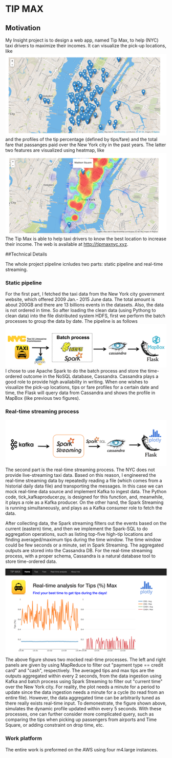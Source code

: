 # TIP MAX

## Motivation

My Insight project is to design a web app, named Tip Max, to help (NYC) taxi drivers to maximize their incomes. It can visualize the pick-up locations, like ![](figures/fig1.png) and the profiles of the tip percentage (defined by tips/fare) 
and the total fare that passanges paid over the New York city in the past years. The latter two features are visualized using heatmap, like ![](figures/fig2.png) The Tip Max is able to help taxi drivers to know the best location to increase their income. The web is available at http://tipmaxnyc.xyz.


##Technical Details

The whole project pipeline icnludes two parts: static pipeline and real-time streaming.

### Static pipeline

For the first part, I fetched the taxi data from the New York city government website, which offered 2009 Jan.- 2015 June data. The total amount is about 200GB and there are 13 billions events in the datasets. Also, the data is not ordered in time. So after loading the clean data (using Pythong to clean data) into the file distributed system HDFS, first we perform the batch processes to group the data by date. The pipeline is as follows ![](figures/fig3.png)
I chose to use Apache Spark to do the batch process and store the time-ordered outcome in the NoSQL database, Cassandra. Cassandra plays a good role to provide high availability in writing. When one wishes to visualize the pick-up locations, tips or fare profiles for a certain date and time, the Flask will query data from Cassandra and shows the profile in MapBox (like previous two figures).

### Real-time streaming process 

![](figures/fig4.png)
The second part is the real-time streaming process. The NYC does not provide live-streaming taxi data. Based on this reason, I engineered the real-time streaming data by repeatedly reading a file (which comes from a historial daily data file) and transporting the messages. In this case we can mock real-time data source and implement Kafka to ingest data. The Python code, tick_kafkaproducer.py, is designed for this function, and, meanwhile, it plays a role as a Kafka producer. On the other hand, the Spark Streaming is running simultaneously, and plays as a Kafka consumer role to fetch the data. 

After collecting data, the Spark streaming filters out the events based on the current (eastern) time, and then we implement the Spark-SQL to do aggregation operations, such as listing top-five high-tip locations and finding averaged/maximum tips during the time window. The time window could be few seconds or a minute, set in Spark Streaming. The aggregated outputs are stored into the Cassandra DB. For the real-time streaming process, with a proper schema, Cassandra is a natural database tool to store time-ordered data.


![](figures/fig5.png)
The above figure shows two mocked real-time processes. The left and right panels are given by using MapReduce to filter out "payment type == credit card" and "cash", respectively. The averaged tips and max tips are the outputs aggregated within every 2 seconds, from the data ingestion using Kafka and batch process using Spark Streaming to filter out "current time" over the New York city. For reality, the plot needs a minute for a period to update since the data ingestion needs a minute for a cycle (to read from an entire file). However, the data aggregated time can be arbitrarily tuned as there really exists real-time input. To demonestrate, the figure shown above, simulates the dynamic profile updated within every 5 seconds. With these processes, one can further consider more complicated query, such as comparing the tips when picking up passengers from airports and Time Square, or adding constraint on drop time, etc.



### Work platform
The entire work is preformed on the AWS using four m4.large instances.
